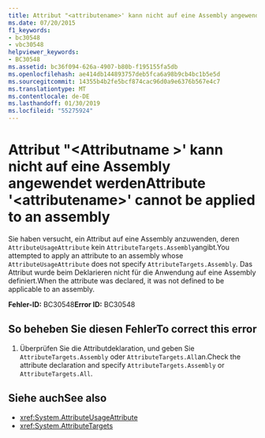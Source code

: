 ```yaml
---
title: Attribut "<attributename>' kann nicht auf eine Assembly angewendet werden
ms.date: 07/20/2015
f1_keywords:
- bc30548
- vbc30548
helpviewer_keywords:
- BC30548
ms.assetid: bc36f094-626a-4907-b80b-f195155fa5db
ms.openlocfilehash: ae414db144893757deb5fca6a98b9cb4bc1b5e5d
ms.sourcegitcommit: 14355b4b2fe5bcf874cac96d0a9e6376b567e4c7
ms.translationtype: MT
ms.contentlocale: de-DE
ms.lasthandoff: 01/30/2019
ms.locfileid: "55275924"
---
```

# <a name="attribute-attributename-cannot-be-applied-to-an-assembly"></a><span data-ttu-id="f642e-102">Attribut "\<Attributname >' kann nicht auf eine Assembly angewendet werden</span><span class="sxs-lookup"><span data-stu-id="f642e-102">Attribute '\<attributename>' cannot be applied to an assembly</span></span>
<span data-ttu-id="f642e-103">Sie haben versucht, ein Attribut auf eine Assembly anzuwenden, deren `AttributeUsageAttribute` kein `AttributeTargets.Assembly`angibt.</span><span class="sxs-lookup"><span data-stu-id="f642e-103">You attempted to apply an attribute to an assembly whose `AttributeUsageAttribute` does not specify `AttributeTargets.Assembly`.</span></span> <span data-ttu-id="f642e-104">Das Attribut wurde beim Deklarieren nicht für die Anwendung auf eine Assembly definiert.</span><span class="sxs-lookup"><span data-stu-id="f642e-104">When the attribute was declared, it was not defined to be applicable to an assembly.</span></span>  
  
 <span data-ttu-id="f642e-105">**Fehler-ID:** BC30548</span><span class="sxs-lookup"><span data-stu-id="f642e-105">**Error ID:** BC30548</span></span>  
  
## <a name="to-correct-this-error"></a><span data-ttu-id="f642e-106">So beheben Sie diesen Fehler</span><span class="sxs-lookup"><span data-stu-id="f642e-106">To correct this error</span></span>  
  
1.  <span data-ttu-id="f642e-107">Überprüfen Sie die Attributdeklaration, und geben Sie `AttributeTargets.Assembly` oder `AttributeTargets.All`an.</span><span class="sxs-lookup"><span data-stu-id="f642e-107">Check the attribute declaration and specify `AttributeTargets.Assembly` or `AttributeTargets.All`.</span></span>  
  
## <a name="see-also"></a><span data-ttu-id="f642e-108">Siehe auch</span><span class="sxs-lookup"><span data-stu-id="f642e-108">See also</span></span>
- <xref:System.AttributeUsageAttribute>
- <xref:System.AttributeTargets>
